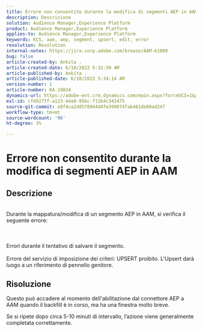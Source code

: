 ```yaml
---
title: Errore non consentito durante la modifica di segmenti AEP in AAM
description: Descrizione
solution: Audience Manager,Experience Platform
product: Audience Manager,Experience Platform
applies-to: Audience Manager,Experience Platform
keywords: KCS, aam, aep, segment, upsert, edit, error
resolution: Resolution
internal-notes: https://jira.corp.adobe.com/browse/AAM-61009
bug: false
article-created-by: Ankita .
article-created-date: 6/10/2022 5:32:50 AM
article-published-by: Ankita .
article-published-date: 6/10/2022 5:34:14 AM
version-number: 1
article-number: KA-19834
dynamics-url: https://adobe-ent.crm.dynamics.com/main.aspx?forceUCI=1&pagetype=entityrecord&etn=knowledgearticle&id=8701dcc2-7ee8-ec11-bb3c-000d3a3bd4a0
exl-id: cfd927ff-a123-44a0-95bc-711b4c341475
source-git-commit: e8f4ca2dd578944d4fe399074fab461de88ad247
workflow-type: tm+mt
source-wordcount: '96'
ht-degree: 3%

---
```


# Errore non consentito durante la modifica di segmenti AEP in AAM

## Descrizione

<br>Durante la mappatura/modifica di un segmento AEP in AAM, si verifica il seguente errore:<br><br> <br><br>Errori durante il tentativo di salvare il segmento.<br><br>Errore del servizio di imposizione dei criteri: UPSERT proibito. L&#39;Upsert darà luogo a un riferimento di pennello genitore.<br>

## Risoluzione


Questo può accadere al momento dell&#39;abilitazione dal connettore AEP a AAM quando il backfill è in corso, ma ha una finestra molto breve.

Se si ripete dopo circa 5-10 minuti di intervallo, l’azione viene generalmente completata correttamente.
